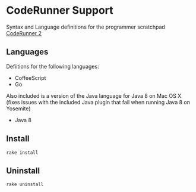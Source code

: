 # CodeRunner Support

Syntax and Language definitions for the programmer scratchpad [CodeRunner 2](https://coderunnerapp.com)

## Languages

Defiitions for the following languages:

* CoffeeScript
* Go

Also included is a version of the Java language for Java 8 on Mac OS X (fixes issues with the included Java plugin that fail when running Java 8 on Yosemite)

* Java 8
    

## Install

    rake install

## Uninstall

    rake uninstall
